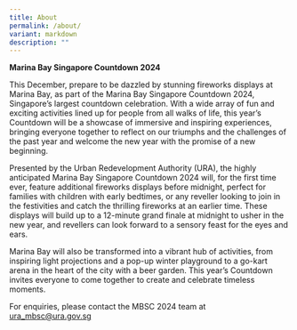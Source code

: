 ```yaml
---
title: About
permalink: /about/
variant: markdown
description: ""
---
```

**Marina Bay Singapore Countdown 2024**

This December, prepare to be dazzled by stunning fireworks displays at Marina Bay, as part of the Marina Bay Singapore Countdown 2024, Singapore’s largest countdown celebration. With a wide array of fun and exciting activities lined up for people from all walks of life, this year’s Countdown will be a showcase of immersive and inspiring experiences, bringing everyone together to reflect on our triumphs and the challenges of the past year and welcome the new year with the promise of a new beginning.

Presented by the Urban Redevelopment Authority (URA), the highly anticipated Marina Bay Singapore Countdown 2024 will, for the first time ever, feature additional fireworks displays before midnight, perfect for families with children with early bedtimes, or any reveller looking to join in the festivities and catch the thrilling fireworks at an earlier time. These displays will build up to a 12-minute grand finale at midnight to usher in the new year, and revellers can look forward to a sensory feast for the eyes and ears.

Marina Bay will also be transformed into a vibrant hub of activities, from inspiring light projections and a pop-up winter playground to a go-kart arena in the heart of the city with a beer garden. This year’s Countdown invites everyone to come together to create and celebrate timeless moments.

For enquiries, please contact the MBSC 2024 team at ura_mbsc@ura.gov.sg 